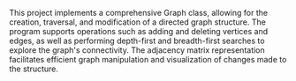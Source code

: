 This project implements a comprehensive Graph class, allowing for the creation, traversal, and modification of a directed graph structure. The program supports operations such as adding and deleting vertices and edges, as well as performing depth-first and breadth-first searches to explore the graph's connectivity. The adjacency matrix representation facilitates efficient graph manipulation and visualization of changes made to the structure.
